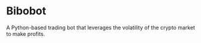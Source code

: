 # Bibobot
 A Python-based trading bot that leverages the volatility of the crypto market to make profits.
